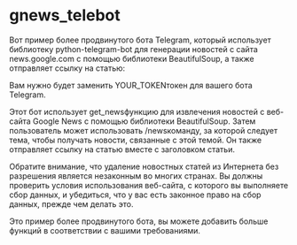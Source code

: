 # gnews_telebot
Вот пример более продвинутого бота Telegram, который использует библиотеку python-telegram-bot для генерации новостей с сайта news.google.com с помощью библиотеки BeautifulSoup, а также отправляет ссылку на статью:

Вам нужно будет заменить YOUR_TOKENтокен для вашего бота Telegram.

Этот бот использует get_newsфункцию для извлечения новостей с веб-сайта Google News с помощью библиотеки BeautifulSoup. Затем пользователь может использовать /newsкоманду, за которой следует тема, чтобы получать новости, связанные с этой темой. Он также отправляет ссылку на статью вместе с заголовком статьи.

Обратите внимание, что удаление новостных статей из Интернета без разрешения является незаконным во многих странах. Вы должны проверить условия использования веб-сайта, с которого вы выполняете сбор данных, и убедиться, что у вас есть законное право на сбор данных, прежде чем делать это.

Это пример более продвинутого бота, вы можете добавить больше функций в соответствии с вашими требованиями.
